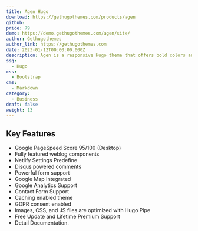 ```yaml
---
title: Agen Hugo
download: https://gethugothemes.com/products/agen
github:
price: 79
demo: https://demo.gethugothemes.com/agen/site/
author: Gethugothemes
author_link: https://gethugothemes.com
date: 2023-01-12T00:00:00.000Z
description: Agen is a responsive Hugo theme that offers bold colors and spaces. This theme is ideal for online businesses, agencies, and enterprises.
ssg:
  - Hugo
css:
  - Bootstrap
cms:
  - Markdown
category:
  - Business
draft: false
weight: 13
---
```


## Key Features

- Google PageSpeed Score 95/100 (Desktop)
- Fully featured weblog components
- Netlify Settings Predefine
- Disqus powered comments
- Powerful form support
- Google Map Integrated
- Google Analytics Support
- Contact Form Support
- Caching enabled theme
- GDPR consent enabled
- Images, CSS, and JS files are optimized with Hugo Pipe
- Free Update and Lifetime Premium Support
- Detail Documentation.
